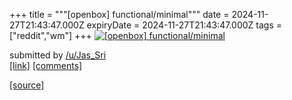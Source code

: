 +++
title = """[openbox] functional/minimal"""
date = 2024-11-27T21:43:47.000Z
expiryDate = 2024-11-27T21:43:47.000Z
tags = ["reddit","wm"]
+++
[![[openbox] functional/minimal](https://external-preview.redd.it/aG00ajVjYXpraTNlMYta2YvDK63US3TZqx6VNxqR_r_zzTPBv3oAmPn9TKCx.png?width=640&crop=smart&auto=webp&s=89c5a71ebaed18cee75db75a485adfcd13834440 "[openbox] functional/minimal")](https://www.reddit.com/r/unixporn/comments/1h1fsxv/openbox_functionalminimal/)

submitted by [/u/Jas\_Sri](https://www.reddit.com/user/Jas_Sri)  
[\[link\]](https://v.redd.it/6xkiwbazki3e1) [\[comments\]](https://www.reddit.com/r/unixporn/comments/1h1fsxv/openbox_functionalminimal/)

[[source]](https://www.reddit.com/r/unixporn/comments/1h1fsxv/openbox_functionalminimal/)
